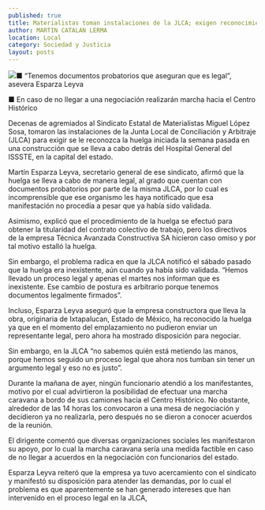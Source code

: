 ```yaml
---
published: true
title: Materialistas toman instalaciones de la JLCA; exigen reconocimiento de huelga
author: MARTIN CATALAN LERMA
location: Local
category: Sociedad y Justicia
layout: posts
---
```


![](http://i.imgur.com/I6EeNjLm.jpg)■ “Tenemos documentos probatorios que aseguran que es legal”, asevera Esparza Leyva

■ En caso de no llegar a una negociación realizarán marcha hacia el Centro Histórico

Decenas de agremiados al Sindicato Estatal de Materialistas Miguel López Sosa, tomaron las instalaciones de la Junta Local de Conciliación y Arbitraje (JLCA) para exigir se le reconozca la huelga iniciada la semana pasada en una construcción que se lleva a cabo detrás del Hospital General del ISSSTE, en la capital del estado.

Martín Esparza Leyva, secretario general de ese sindicato, afirmó que la huelga se lleva a cabo de manera legal, al grado que cuentan con documentos probatorios por parte de la misma JLCA, por lo cual es incomprensible que ese organismo les haya notificado que esa manifestación no procedía a pesar que ya había sido validada.

Asimismo, explicó que el procedimiento de la huelga se efectuó para obtener la titularidad del contrato colectivo de trabajo, pero los directivos de la empresa Técnica Avanzada Constructiva SA hicieron caso omiso y por tal motivo estalló la huelga.

Sin embargo, el problema radica en que la JLCA notificó el sábado pasado que la huelga era inexistente, aún cuando ya había sido validada. “Hemos llevado un proceso legal y apenas el martes nos informan que es inexistente. Ese cambio de postura es arbitrario porque tenemos documentos legalmente firmados”.

Incluso, Esparza Leyva aseguró que la empresa constructora que lleva la obra, originaria de Ixtapalucan, Estado de México, ha reconocido la huelga ya que en el momento del emplazamiento no pudieron enviar un representante legal, pero ahora ha mostrado disposición para negociar.

Sin embargo, en la JLCA “no sabemos quién está metiendo las manos, porque hemos seguido un proceso legal que ahora nos tumban sin tener un argumento legal y eso no es justo”.

Durante la mañana de ayer, ningún funcionario atendió a los manifestantes, motivo por el cual advirtieron la posibilidad de efectuar una marcha caravana a bordo de sus camiones hacia el Centro Histórico. No obstante, alrededor de las 14 horas los convocaron a una mesa de negociación y decidieron ya no realizarla, pero después no se dieron a conocer acuerdos de la reunión.

El dirigente comentó que diversas organizaciones sociales les manifestaron su apoyo, por lo cual la marcha caravana sería una medida factible en caso de no llegar a acuerdos en la negociación con funcionarios del estado.

Esparza Leyva reiteró que la empresa ya tuvo acercamiento con el sindicato y manifestó su disposición para atender las demandas, por lo cual el problema es que aparentemente se han generado intereses que han intervenido en el proceso legal en la JLCA,
